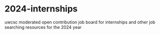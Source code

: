 # 2024-internships
uwcsc moderated open contribution job board for internships and other job searching resources for the 2024 year
